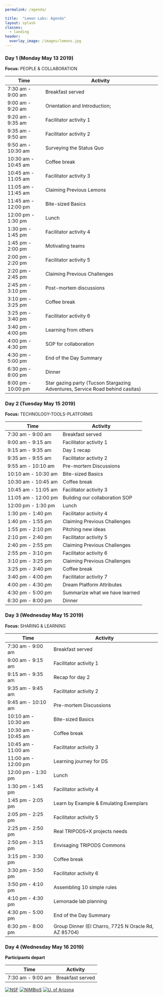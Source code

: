 ```yaml
---
permalink: /agenda/

title:  "Lemon Labs: Agenda"
layout: splash
classes:
  - landing
header:
  overlay_image: /images/lemons.jpg
---
```


### Day 1 (Monday May 13 2019)

**Focus:** PEOPLE & COLLABORATION

Time                | Activity
------------------- | -------------------
 7:30 am -  9:00 am | Breakfast served
 9:00 am -  9:20 am | Orientation and Introduction;
 9:20 am -  9:35 am | Facilitator activity 1
 9:35 am -  9:50 am | Facilitator activity 2
 9:50 am - 10:30 am | Surveying the Status Quo
10:30 am - 10:45 am | Coffee break
10:45 am - 11:05 am | Facilitator activity 3
11:05 am - 11:45 am | Claiming Previous Lemons
11:45 am - 12:00 pm | Bite-sized Basics
12:00 pm -  1:30 pm | Lunch
 1:30 pm -  1:45 pm | Facilitator activity 4
 1:45 pm -  2:00 pm | Motivating teams
 2:00 pm -  2:20 pm | Facilitator activity 5
 2:20 pm -  2:45 pm | Claiming Previous Challenges
 2:45 pm -  3:10 pm | Post-mortem discussions
 3:10 pm -  3:25 pm | Coffee break
 3:25 pm -  3:40 pm | Facilitator activity 6
 3:40 pm -  4:00 pm | Learning from others
 4:00 pm -  4:30 pm | SOP for collaboration
 4:30 pm -  5:00 pm | End of the Day Summary
 6:30 pm -  8:00 pm | Dinner
 8:00 pm - 10:00 pm | Star gazing party (Tucson Stargazing Adventures, Service Road behind casitas)

### Day 2 (Tuesday May 15 2019)

**Focus:** TECHNOLOGY-TOOLS-PLATFORMS

Time                | Activity
------------------- | -------------------
 7:30 am -  9:00 am | Breakfast served
 9:00 am -  9:15 am | Facilitator activity 1
 9:15 am -  9:35 am | Day 1 recap
 9:35 am -  9:55 am | Facilitator activity 2
 9:55 am - 10:10 am | Pre-mortem Discussions
10:10 am - 10:30 am | Bite-sized Basics
10:30 am - 10:45 am | Coffee break
10:45 am - 11:05 am | Facilitator activity 3
11:05 am - 12:00 pm | Building our collaboration SOP
12:00 pm -  1:30 pm | Lunch
 1:30 pm -  1:40 pm | Facilitator activity 4
 1:40 pm -  1:55 pm | Claiming Previous Challenges
 1:55 pm -  2:10 pm | Pitching new ideas
 2:10 pm -  2:40 pm | Facilitator activity 5
 2:40 pm -  2:55 pm | Claiming Previous Challenges
 2:55 pm -  3:10 pm | Facilitator activity 6
 3:10 pm -  3:25 pm | Claiming Previous Challenges
 3:25 pm -  3:40 pm | Coffee break
 3:40 pm -  4:00 pm | Facilitator activity 7
 4:00 pm -  4:30 pm | Dream Platform Attributes
 4:30 pm -  5:00 pm | Summarize what we have learned
 6:30 pm -  8:00 pm | Dinner

### Day 3 (Wednesday May 15 2019)

**Focus:** SHARING & LEARNING

Time                | Activity
------------------- | -------------------
 7:30 am -  9:00 am | Breakfast served
 9:00 am -  9:15 am | Facilitator activity 1
 9:15 am -  9:35 am | Recap for day 2
 9:35 am -  9:45 am | Facilitator activity 2
 9:45 am - 10:10 am | Pre-mortem Discussions
10:10 am - 10:30 am | Bite-sized Basics
10:30 am - 10:45 am | Coffee break
10:45 am - 11:00 am | Facilitator activity 3
11:00 am - 12:00 pm | Learning journey for DS
12:00 pm -  1:30 pm | Lunch
 1:30 pm -  1:45 pm | Facilitator activity 4
 1:45 pm -  2:05 pm | Learn by Example & Emulating Exemplars
 2:05 pm -  2:25 pm | Facilitator activity 5
 2:25 pm -  2:50 pm | Real TRIPODS+X projects needs
 2:50 pm -  3:15 pm | Envisaging TRIPODS Commons
 3:15 pm -  3:30 pm | Coffee break
 3:30 pm -  3:50 pm | Facilitator activity 6
 3:50 pm -  4:10 pm | Assembling 10 simple rules
 4:10 pm -  4:30 pm | Lemonade lab planning
 4:30 pm -  5:00 pm | End of the Day Summary
 6:30 pm -  8:00 pm | Group Dinner (El Charro, 7725 N Oracle Rd, AZ 85704)

### Day 4 (Wednesday May 16 2019)

**Participants depart**

Time                | Activity
------------------- | -------------------
 7:30 am -  9:00 am | Breakfast served


[![NSF](/images/nsf.png)](https://www.nsf.gov/awardsearch/showAward?AWD_ID=1839307&HistoricalAwards=false)
[![NIMBioS](/images/nimbios.png)](http://www.nimbios.org/)
[![U. of Arizona](/images/ua.png)](https://www.arizona.edu/)
